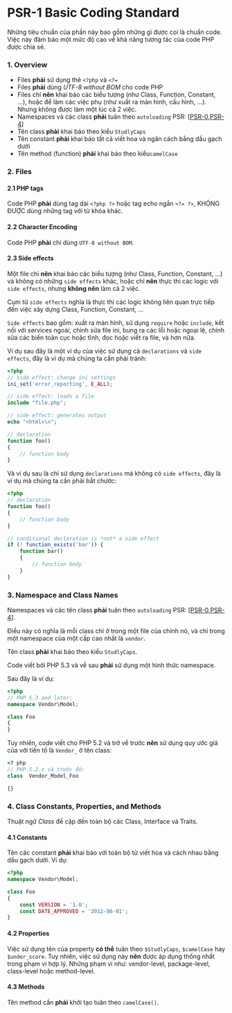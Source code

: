 PSR-1 Basic Coding Standard
===========================
Những tiêu chuẩn của phần này bao gồm những gì được coi là chuẩn code.
Việc này đảm bảo một mức độ cao về khả năng tương tác của code PHP được chia sẻ.

### 1. Overview
* Files **phải** sử dụng thẻ `<?php` và `<?=`
* Files **phải** dùng *UTF-8 without BOM* cho code PHP
* Files chỉ **nên** khai báo các biểu tượng (như Class, Function, Constant, ...), hoặc để làm các việc phụ (như xuất ra màn hình, cấu hình, ...). Nhưng không được làm một lúc cả 2 việc.
* Namespaces và các class **phải** tuân theo `autoloading` PSR: [[PSR-0](https://github.com/runsystem-hiennt2/PSR/blob/master/PSR-0.md),[PSR-4](https://github.com/runsystem-hiennt2/PSR/blob/master/PSR-4.md)]
* Tên class **phải** khai báo theo kiểu `StudlyCaps`
* Tên constant **phải** khai báo tất cả viết hoa và ngăn cách bằng dấu gạch dưới
* Tên method (function) **phải** khai báo theo kiểu`camelCase`

### 2. Files
#### 2.1 PHP tags
Code PHP **phải** dùng tag dài `<?php ?>` hoặc tag echo ngắn `<?= ?>`, KHÔNG ĐƯỢC dùng những tag với từ khóa khác.

#### 2.2 Character Encoding
Code PHP **phải** chỉ dùng `UTF-8 without BOM`.

#### 2.3 Side effects
Một file chỉ **nên** khai báo các biểu tượng (như Class, Function, Constant, ...) và không có những `side effects` khác, hoặc chỉ **nên** thực thi các logic với `side effects`, nhưng **không nên** làm cả 2 việc.

Cụm từ `side effects` nghĩa là thực thi các logic không liên quan trực tiếp đến việc xây dựng Class, Function, Constant, ...

`Side effects` bao gồm: xuất ra màn hình, sử dụng `require` hoặc `include`, kết nối với services ngoài, chỉnh sửa file ini, bung ra các lỗi hoặc ngoại lệ, chỉnh sửa các biến toàn cục hoặc tĩnh, đọc hoặc viết ra file, và hơn nữa.

Ví dụ sau đây là một ví dụ của việc sử dụng cả `declarations` và `side effects`, đây là ví dụ mà chúng ta cần phải tránh:
```php
<?php
// side effect: change ini settings
ini_set('error_reporting', E_ALL);

// side effect: loads a file
include "file.php";

// side effect: generates output
echo "<html>\n";

// declaration
function foo()
{
    // function body
}
```

Và ví dụ sau là chỉ sử dụng `declarations` mà không có `side effects`, đây là ví dụ mà chúng ta cần phải bắt chước:
```php
<?php
// declaration
function foo()
{
    // function body
}

// conditional declaration is *not* a side effect
if (! function_exists('bar')) {
    function bar()
    {
        // function body
    }
}
```

### 3. Namespace and Class Names
Namespaces và các tên class **phải** tuân theo `autoloading` PSR: [[PSR-0](https://github.com/runsystem-hiennt2/PSR/blob/master/PSR-0.md),[PSR-4](https://github.com/runsystem-hiennt2/PSR/blob/master/PSR-4.md)].

Điều này có nghĩa là mỗi class chỉ ở trong một file của chính nó, và chỉ trong một namespace của một cấp cao nhất là `vendor`.

Tên class **phải** khai báo theo kiểu `StudlyCaps`.

Code viết bởi PHP 5.3 và về sau **phải** sử dụng một hình thức namespace.

Sau đây là ví dụ:
```php
<?php
// PHP 5.3 and later:
namespace Vendor\Model;

class Foo
{
}
```

Tuy nhiên, code viết cho PHP 5.2 và trở về trước **nên** sử dụng quy ước giả của với tiền tố là `Vendor_` ở tên class:
```php
<? php 
// PHP 5.2.x và trước đó: 
class  Vendor_Model_Foo 

{}
```

### 4. Class Constants, Properties, and Methods
Thuật ngữ *Class* đề cập đến toàn bộ các Class, Interface và Traits.

#### 4.1 Constants
Tên các constant **phải** khai báo với toàn bộ từ viết hoa và cách nhau bằng dấu gạch dưới. Ví dụ:
```php
<?php
namespace Vendor\Model;

class Foo
{
    const VERSION = '1.0';
    const DATE_APPROVED = '2012-06-01';
}
```

#### 4.2 Properties
Việc sử dụng tên của property **có thể** tuân theo `$StudlyCaps`, `$camelCase` hay `$under_score`.
Tuy nhiên, việc sử dụng này **nên** được áp dụng thống nhất trong phạm vi hợp lý. Những phạm vi như: vendor-level, package-level, class-level hoặc method-level.

#### 4.3 Methods
Tên method cần **phải** khởi tạo tuân theo `camelCase()`. 
